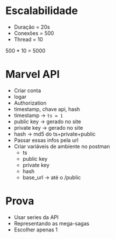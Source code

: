 # Escalabilidade
- Duração = 20s
- Conexões = 500
- Thread = 10

500 * 10 = 5000

# Marvel API
- Criar conta
- logar
- Authorization
- timestamp, chave api, hash
- timestamp -> `ts = 1`
- public key -> gerado no site
- private key -> gerado no site
- hash -> md5 do ts+private+public
- Passar essas infos pela url
- Criar variáveis de ambiente no postman
   - ts
   - public key
   - private key
   - hash
   - base_url -> até o /public

# Prova
- Usar series da API
- Representando as mega-sagas
- Escolher apenas 1

